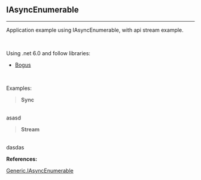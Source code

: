 ## **IAsyncEnumerable**
___

Application example using IAsyncEnumerable, with api stream example.

<br>

Using .net 6.0 and follow libraries:
- [Bogus](https://github.com/bchavez/Bogus)

<br>

Examples:

> **Sync**
<br>
asasd

<br>


> **Stream**
<br>
dasdas


<br>

**References:**

[Generic.IAsyncEnumerable](https://docs.microsoft.com/pt-br/dotnet/api/system.collections.generic.iasyncenumerable-1?view=net-6.0)


